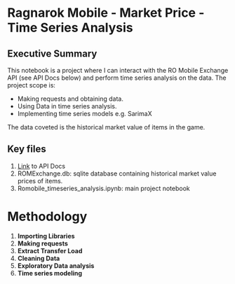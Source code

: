 # Ragnarok Mobile - Market Price - Time Series Analysis

## Executive Summary
This notebook is a project where I can interact with the RO Mobile Exchange API (see API Docs below) and perform time series analysis on the data. The project scope is:

- Making requests and obtaining data.
- Using Data in time series analysis.
- Implementing time series models e.g. SarimaX

The data coveted is the historical market value of items in the game.

## Key files
1. [Link](https://jessicayeh.github.io/rom-exchange-openapi/#section/Recent-Changes) to API Docs
2. ROMExchange.db: sqlite database containing historical market value prices of items.
3. Romobile_timeseries_analysis.ipynb: main project notebook

# Methodology

1. **Importing Libraries**  
2. **Making requests**  
3. **Extract Transfer Load**  
4. **Cleaning Data**  
5. **Exploratory Data analysis**  
5. **Time series modeling**  